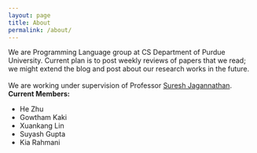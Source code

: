 ```yaml
---
layout: page
title: About
permalink: /about/
---
```

We are Programming Language group at CS Department of Purdue University. Current plan is to post weekly reviews of papers that we read; we might extend the blog and post about our research works in the future. 
<br><br> We are working under supervision of Professor [Suresh Jagannathan](https://www.cs.purdue.edu/homes/suresh).
<br> 
<b>Current Members:</b>
 <br>
- He Zhu <br>
- Gowtham Kaki<br>
- Xuankang Lin<br>
- Suyash Gupta<br>
- Kia Rahmani
